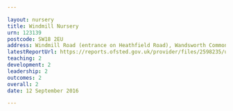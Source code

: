 ```yaml
---

layout: nursery
title: Windmill Nursery
urn: 123139
postcode: SW18 2EU
address: Windmill Road (entrance on Heathfield Road), Wandsworth Common, LONDON, SW18 2EU
latestReportUrl: https://reports.ofsted.gov.uk/provider/files/2598235/urn/123139.pdf
teaching: 2
development: 2
leadership: 2
outcomes: 2
overall: 2
date: 12 September 2016

---
```

